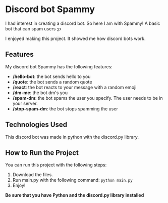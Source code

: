 # Discord bot Spammy
I had interest in creating a discord bot. So here I am with Spammy! A basic bot that can spam users ;p

I enjoyed making this project. It showed me how discord bots work.

## Features
My discord bot Spammy has the following features:
- **/hello-bot**: the bot sends hello to you
- **/quote**: the bot sends a random quote
- **/react**: the bot reacts to your message with a random emoji
- **/dm-me**: the bot dm's you
- **/spam-dm**: the bot spams the user you specify. The user needs to be in your server.
- **/stop-spam-dm**: the bot stops spamming the user

## Technologies Used
This discord bot was made in python with the discord.py library.

## How to Run the Project
You can run this project with the following steps:

1. Download the files.
2. Run main.py with the following command: ```python main.py```
3. Enjoy!

**Be sure that you have Python and the discord.py library installed**

